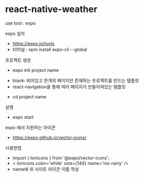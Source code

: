 # react-native-weather
use tool : expo

expo 설치
* https://expo.io/tools
* 터미널 : npm install expo-cli --global

프로젝트 생성
* expo init project name
 - blank: 비어있고 한개의 페이지만 존재하는 프로젝트를 만드는 템플릿
 - react-navigation을 통해 여러 페이지가 만들어져있는 템플릿
* cd project name

실행
* expo start


expo 에서 지원하는 아이콘
* https://expo.github.io/vector-icons/

사용방법
* import { Ionicons } from '@expo/vector-icons';
* < Ionicons color='white' size={144} name='ios-rainy' />
* name에 위 사이트 아이콘 이름 작성

